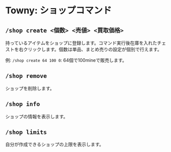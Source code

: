 # Towny: ショップコマンド

## `/shop create <個数> <売値> <買取価格>`

持っているアイテムをショップに登録します。コマンド実行後在庫を入れたチェストを右クリックします。個数は単品、まとめ売りの設定が個別で行えます。

例: `/shop create 64 100 0`: 64個で100mineで販売します。

## `/shop remove`

ショップを削除します。

## `/shop info`

ショップの情報を表示します。

## `/shop limits`

自分が作成できるショップの上限を表示します。
